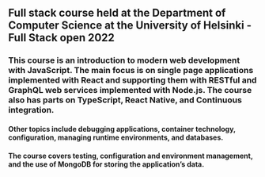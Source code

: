 ##  Full stack course held at the Department of Computer Science at the University of Helsinki - Full Stack open 2022

### This course is an introduction to modern web development with JavaScript. The main focus is on single page applications implemented with React and supporting them with RESTful and GraphQL web services implemented with Node.js. The course also has parts on TypeScript, React Native, and Continuous integration.

#### Other topics include debugging applications, container technology, configuration, managing runtime environments, and databases.

#### The course covers testing, configuration and environment management, and the use of MongoDB for storing the application’s data.
